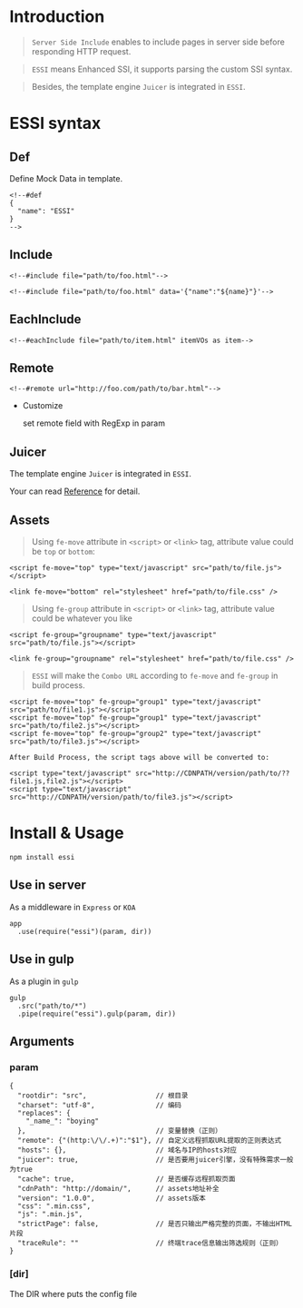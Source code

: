 # Introduction

> `Server Side Include` enables to include pages in server side before responding HTTP request.

> `ESSI` means Enhanced SSI, it supports parsing the custom SSI syntax.

> Besides, the template engine `Juicer` is integrated in `ESSI`.

# ESSI syntax

## Def

Define Mock Data in template.

```
<!--#def
{
  "name": "ESSI"
}
-->
```

## Include
```
<!--#include file="path/to/foo.html"-->

<!--#include file="path/to/foo.html" data='{"name":"${name}"}'-->
```

## EachInclude
```
<!--#eachInclude file="path/to/item.html" itemVOs as item-->
```

## Remote
```
<!--#remote url="http://foo.com/path/to/bar.html"-->
```

* Customize

  set remote field with RegExp in param
	
## Juicer

The template engine `Juicer` is integrated in `ESSI`.

Your can read [Reference](http://juicer.name/docs/docs_zh_cn.html) for detail.

## Assets

> Using `fe-move` attribute in `<script>` or `<link>` tag,
> attribute value could be `top` or `bottom`:

```
<script fe-move="top" type="text/javascript" src="path/to/file.js"></script>

<link fe-move="bottom" rel="stylesheet" href="path/to/file.css" />
```

> Using `fe-group` attribute in `<script>` or `<link>` tag,
> attribute value could be whatever you like

```
<script fe-group="groupname" type="text/javascript" src="path/to/file.js"></script>

<link fe-group="groupname" rel="stylesheet" href="path/to/file.css" />
```
> `ESSI` will make the `Combo URL` according to `fe-move` and `fe-group` in build process.

```
<script fe-move="top" fe-group="group1" type="text/javascript" src="path/to/file1.js"></script>
<script fe-move="top" fe-group="group1" type="text/javascript" src="path/to/file2.js"></script>
<script fe-move="top" fe-group="group2" type="text/javascript" src="path/to/file3.js"></script>
```
	After Build Process, the script tags above will be converted to:

```
<script type="text/javascript" src="http://CDNPATH/version/path/to/??file1.js,file2.js"></script>
<script type="text/javascript" src="http://CDNPATH/version/path/to/file3.js"></script>
```

# Install & Usage

```
npm install essi
```

## Use in server

As a middleware in `Express` or `KOA`

```
app
  .use(require("essi")(param, dir))
```

## Use in gulp

As a plugin in `gulp`

```
gulp
  .src("path/to/*")
  .pipe(require("essi").gulp(param, dir))
```

## Arguments

### param

```
{
  "rootdir": "src",                 // 根目录
  "charset": "utf-8",               // 编码
  "replaces": {
    "_name_": "boying"
  },                                // 变量替换（正则）
  "remote": {"(http:\/\/.+)":"$1"}, // 自定义远程抓取URL提取的正则表达式
  "hosts": {},                      // 域名与IP的hosts对应
  "juicer": true,                   // 是否要用juicer引擎，没有特殊需求一般为true
  "cache": true,                    // 是否缓存远程抓取页面
  "cdnPath": "http://domain/",      // assets地址补全
  "version": "1.0.0",               // assets版本
  "css": ".min.css",
  "js": ".min.js",
  "strictPage": false,              // 是否只输出严格完整的页面，不输出HTML片段
  "traceRule": ""                   // 终端trace信息输出筛选规则（正则）
}
```

### [dir]

The DIR where puts the config file